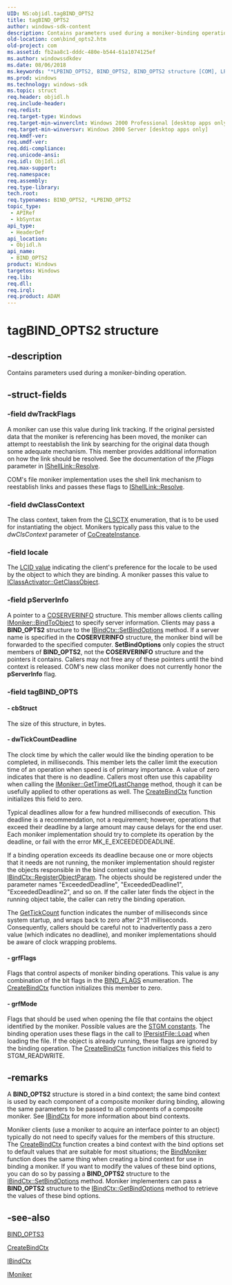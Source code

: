 ```yaml
---
UID: NS:objidl.tagBIND_OPTS2
title: tagBIND_OPTS2
author: windows-sdk-content
description: Contains parameters used during a moniker-binding operation.
old-location: com\bind_opts2.htm
old-project: com
ms.assetid: fb2aa8c1-dddc-480e-b544-61a1074125ef
ms.author: windowssdkdev
ms.date: 08/06/2018
ms.keywords: "*LPBIND_OPTS2, BIND_OPTS2, BIND_OPTS2 structure [COM], LPBIND_OPTS2, LPBIND_OPTS2 structure pointer [COM], _com_BIND_OPTS2, com.bind_opts2, objidl/BIND_OPTS2, objidl/LPBIND_OPTS2, tagBIND_OPTS2"
ms.prod: windows
ms.technology: windows-sdk
ms.topic: struct
req.header: objidl.h
req.include-header: 
req.redist: 
req.target-type: Windows
req.target-min-winverclnt: Windows 2000 Professional [desktop apps only]
req.target-min-winversvr: Windows 2000 Server [desktop apps only]
req.kmdf-ver: 
req.umdf-ver: 
req.ddi-compliance: 
req.unicode-ansi: 
req.idl: ObjIdl.idl
req.max-support: 
req.namespace: 
req.assembly: 
req.type-library: 
tech.root: 
req.typenames: BIND_OPTS2, *LPBIND_OPTS2
topic_type:
 - APIRef
 - kbSyntax
api_type:
 - HeaderDef
api_location:
 - Objidl.h
api_name:
 - BIND_OPTS2
product: Windows
targetos: Windows
req.lib: 
req.dll: 
req.irql: 
req.product: ADAM
---
```


# tagBIND_OPTS2 structure


## -description


Contains parameters used during a moniker-binding operation.


## -struct-fields




### -field dwTrackFlags

A moniker can use this value during link tracking. If the original persisted data that the moniker is referencing has been moved, the moniker can attempt to reestablish the link by searching for the original data though some adequate mechanism. This member provides additional information on how the link should be resolved. See the documentation of the <i>fFlags</i> parameter in <a href="_win32_IShellLink_Resolve">IShellLink::Resolve</a>.

COM's file moniker implementation uses the shell link mechanism to reestablish links and passes these flags to <a href="_win32_IShellLink_Resolve">IShellLink::Resolve</a>. 


### -field dwClassContext

The class context, taken from the <a href="https://msdn.microsoft.com/dcb82ff2-56e4-4c7e-a621-7ffd0f1a9d8e">CLSCTX</a> enumeration, that is to be used for instantiating the object. Monikers typically pass this value to the <i>dwClsContext</i> parameter of <a href="https://msdn.microsoft.com/7295a55b-12c7-4ed0-a7a4-9ecee16afdec">CoCreateInstance</a>.


### -field locale

The <a href="https://msdn.microsoft.com/8a6373e0-46c2-4b1b-bc67-543f426ef15a">LCID value</a> indicating the client's preference for the locale to be used by the object to which they are binding. A moniker passes this value to <a href="https://msdn.microsoft.com/1bbffe63-bd3a-40c8-aece-63121a437269">IClassActivator::GetClassObject</a>.


### -field pServerInfo

A pointer to a <a href="https://msdn.microsoft.com/88c94a7f-5cf0-4d61-833f-91cba45d8624">COSERVERINFO</a> structure. This member allows clients calling <a href="https://msdn.microsoft.com/b5ce39ff-3387-4f72-9aea-5a26eed3810c">IMoniker::BindToObject</a> to specify server information. Clients may pass a <b>BIND_OPTS2</b> structure to the <a href="https://msdn.microsoft.com/9dcce48e-567e-42b4-8df2-2bc861cb5fcb">IBindCtx::SetBindOptions</a> method. If a server name is specified in the <b>COSERVERINFO</b> structure, the moniker bind will be forwarded to the specified computer. <b>SetBindOptions</b> only copies the struct members of <b>BIND_OPTS2</b>, not the <b>COSERVERINFO</b> structure and the pointers it contains. Callers may not free any of these pointers until the bind context is released. COM's new class moniker does not currently honor the <b>pServerInfo</b> flag.



### -field tagBIND_OPTS

 




#### - cbStruct

The size of this structure, in bytes.


#### - dwTickCountDeadline

The clock time by which the caller would like the binding operation to be completed, in milliseconds. This member lets the caller limit the execution time of an operation when speed is of primary importance. A value of zero indicates that there is no deadline. Callers most often use this capability when calling the <a href="https://msdn.microsoft.com/120cc951-6797-4ef6-890b-57ff8d3d23ba">IMoniker::GetTimeOfLastChange</a> method, though it can be usefully applied to other operations as well. The <a href="https://msdn.microsoft.com/0f0ded09-7a7c-40bb-8198-b9f5058827d4">CreateBindCtx</a> function initializes this field to zero.

Typical deadlines allow for a few hundred milliseconds of execution. This deadline is a recommendation, not a requirement; however, operations that exceed their deadline by a large amount may cause delays for the end user. Each moniker implementation should try to complete its operation by the deadline, or fail with the error MK_E_EXCEEDEDDEADLINE.

If a binding operation exceeds its deadline because one or more objects that it needs are not running, the moniker implementation should register the objects responsible in the bind context using the <a href="https://msdn.microsoft.com/7ee2b5b2-9b9c-41f1-8e58-7432ebc0f9ed">IBindCtx::RegisterObjectParam</a>. The objects should be registered under the parameter names "ExceededDeadline", "ExceededDeadline1", "ExceededDeadline2", and so on. If the caller later finds the object in the running object table, the caller can retry the binding operation.

The <a href="https://msdn.microsoft.com/22201c82-a49a-4972-9f49-6baf6d23a1ea">GetTickCount</a> function indicates the number of milliseconds since system startup, and wraps back to zero after 2^31 milliseconds. Consequently, callers should be careful not to inadvertently pass a zero value (which indicates no deadline), and moniker implementations should be aware of clock wrapping problems. 


#### - grfFlags

Flags that control aspects of moniker binding operations. This value is any combination of the bit flags in the <a href="https://msdn.microsoft.com/e8884e82-5de2-4a1f-b79c-d431afe9e87e">BIND_FLAGS</a> enumeration. The <a href="https://msdn.microsoft.com/0f0ded09-7a7c-40bb-8198-b9f5058827d4">CreateBindCtx</a> function initializes this member to zero.


#### - grfMode

Flags that should be used when opening the file that contains the object identified by the moniker. Possible values  are the <a href="https://msdn.microsoft.com/15a35da9-332a-46e1-9190-500c95e26f59">STGM constants</a>. The binding operation uses these flags in the call to <a href="https://msdn.microsoft.com/8391aa5c-fe6e-4b03-9eef-7958f75910a5">IPersistFile::Load</a> when loading the file. If the object is already running, these flags are ignored by the binding operation. The <a href="https://msdn.microsoft.com/0f0ded09-7a7c-40bb-8198-b9f5058827d4">CreateBindCtx</a> function initializes this field to STGM_READWRITE. 


## -remarks



A <b>BIND_OPTS2</b> structure is stored in a bind context; the same bind context is used by each component of a composite moniker during binding, allowing the same parameters to be passed to all components of a composite moniker. See <a href="https://msdn.microsoft.com/e4c8abb5-0c89-44dd-8d95-efbfcc999b46">IBindCtx</a> for more information about bind contexts.

Moniker clients (use a moniker to acquire an interface pointer to an object) typically do not need to specify values for the members of this structure. The <a href="https://msdn.microsoft.com/0f0ded09-7a7c-40bb-8198-b9f5058827d4">CreateBindCtx</a> function creates a bind context with the bind options set to default values that are suitable for most situations; the <a href="https://msdn.microsoft.com/5a022c39-fc2c-458b-9dfe-fed1255d49a4">BindMoniker</a> function does the same thing when creating a bind context for use in binding a moniker. If you want to modify the values of these bind options, you can do so by passing a <b>BIND_OPTS2</b> structure to the <a href="https://msdn.microsoft.com/9dcce48e-567e-42b4-8df2-2bc861cb5fcb">IBindCtx::SetBindOptions</a> method. Moniker implementers can pass a <b>BIND_OPTS2</b> structure to the <a href="https://msdn.microsoft.com/ccb239ee-922f-4e66-8aca-7651c0243a2b">IBindCtx::GetBindOptions</a> method to retrieve the values of these bind options.




## -see-also




<a href="https://msdn.microsoft.com/7e668313-229a-4d04-b8a2-d5072c87a5b5">BIND_OPTS3</a>



<a href="https://msdn.microsoft.com/0f0ded09-7a7c-40bb-8198-b9f5058827d4">CreateBindCtx</a>



<a href="https://msdn.microsoft.com/e4c8abb5-0c89-44dd-8d95-efbfcc999b46">IBindCtx</a>



<a href="https://msdn.microsoft.com/17f4c1df-7a9c-42ef-a888-70cd8d85f070">IMoniker</a>
 

 

